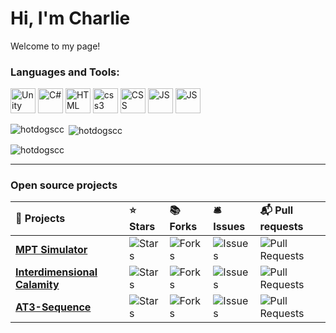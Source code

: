 <h1>Hi, I'm Charlie</h1>


<p>Welcome to my page!</p>
<h3 align="left">Languages and Tools:</h3>
<p align="left"> <img src="https://cdn-icons-png.flaticon.com/512/5969/5969346.png" alt="Unity" width="40" height="40"/>
<img src="https://seeklogo.com/images/C/c-sharp-c-logo-02F17714BA-seeklogo.com.png" alt="C#" width="40" height="40"/>
<img src="https://upload.wikimedia.org/wikipedia/commons/thumb/c/c3/Python-logo-notext.svg/935px-Python-logo-notext.svg.png" alt="HTML" width="40" height="40"/>
<img src="https://cdn.icon-icons.com/icons2/1488/PNG/512/5352-html5_102567.png" alt="css3" width="40" height="40"/>
<img src="https://upload.wikimedia.org/wikipedia/commons/thumb/6/62/CSS3_logo.svg/800px-CSS3_logo.svg.png" alt="CSS" width="40" height="40"/>
<img src="https://upload.wikimedia.org/wikipedia/commons/thumb/6/6a/JavaScript-logo.png/800px-JavaScript-logo.png" alt="JS" width="40" height="40"/>
<img src="https://seeklogo.com/images/A/azure-sql-database-logo-D7A32C9CD9-seeklogo.com.png" alt="JS" width="40" height="40"/>
</p>

<p><img align="left" src="https://github-readme-stats.vercel.app/api/top-langs?username=hotdogscc&show_icons=true&locale=en&layout=compact&theme=tokyonight" alt="hotdogscc" /></p>

<p>&nbsp;<img align="center" src="https://github-readme-stats.vercel.app/api?username=hotdogscc&show_icons=true&locale=en&theme=tokyonight" alt="hotdogscc" /></p>

<p><img align="center" src="https://github-readme-streak-stats.herokuapp.com/?user=hotdogscc&theme=tokyonight" alt="hotdogscc" /></p>

---

<h3><b>Open source projects</b></h3>
<table>
  <theadalign="center>
    <tr border: none;>
      <td><b>🎁 Projects</b></td>
      <td><b>⭐ Stars</b></td>
      <td><b>📚 Forks</b></td>
      <td><b>🛎 Issues</b></td>
      <td><b>📬 Pull requests</b></td>
    </tr>
  </thead>
  <tbody>
    <tr>
	    <td><a href="https://github.com/KaptianCore/MPTSimulator"><b>MPT Simulator</b></a></td>
      <td><img alt="Stars" src="https://img.shields.io/github/stars/KaptianCore/MPTSimulator?style=flat-square&labelColor=343b41"/></td>
      <td><img alt="Forks" src="https://img.shields.io/github/forks/KaptianCore/MPTSimulator?style=flat-square&labelColor=343b41"/></td>
      <td><img alt="Issues" src="https://img.shields.io/github/issues/KaptianCore/MPTSimulator?style=flat-square&labelColor=343b41"/></td>
      <td><img alt="Pull Requests" src="https://img.shields.io/github/issues-pr/KaptianCore/MPTSimulator?style=flat-square&labelColor=343b41"/></td>
    </tr>
	  <tr>
		  <td><a href="https://github.com/HotdogsCC/Interdimensional-Calamity"><b>Interdimensional Calamity</b></a></td>
      <td><img alt="Stars" src="https://img.shields.io/github/stars/HotdogsCC/Interdimensional-Calamity?style=flat-square&labelColor=343b41"/></td>
      <td><img alt="Forks" src="https://img.shields.io/github/forks/HotdogsCC/Interdimensional-Calamity?style=flat-square&labelColor=343b41"/></td>
      <td><img alt="Issues" src="https://img.shields.io/github/issues/HotdogsCC/Interdimensional-Calamity?style=flat-square&labelColor=343b41"/></td>
      <td><img alt="Pull Requests" src="https://img.shields.io/github/issues-pr/HotdogsCC/Interdimensional-Calamity?style=flat-square&labelColor=343b41"/></td>
    </tr>
		<tr>
	    <td><a href="https://github.com/HotdogsCC/AT3-Sequence"><b>AT3-Sequence</b></a></td>
      <td><img alt="Stars" src="https://img.shields.io/github/stars/HotdogsCC/AT3-Sequence?style=flat-square&labelColor=343b41"/></td>
      <td><img alt="Forks" src="https://img.shields.io/github/forks/HotdogsCC/AT3-Sequence?style=flat-square&labelColor=343b41"/></td>
      <td><img alt="Issues" src="https://img.shields.io/github/issues/HotdogsCC/AT3-Sequence?style=flat-square&labelColor=343b41"/></td>
      <td><img alt="Pull Requests" src="https://img.shields.io/github/issues-pr/HotdogsCC/AT3-Sequence?style=flat-square&labelColor=343b41"/></td>
    </tr>
  </tbody>
</table>

